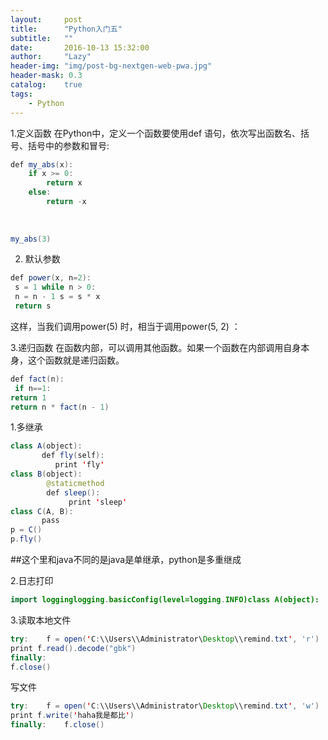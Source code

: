 ```yaml
---
layout:     post
title:      "Python入门五"
subtitle:   ""
date:       2016-10-13 15:32:00
author:     "Lazy"
header-img: "img/post-bg-nextgen-web-pwa.jpg"
header-mask: 0.3
catalog:    true
tags:
    - Python
---
```








1.定义函数
在Python中，定义一个函数要使用def
语句，依次写出函数名、括号、括号中的参数和冒号:
```java
def my_abs(x):
    if x >= 0:
        return x
    else:
        return -x
		
		
		
my_abs(3)	
```



2. 默认参数



```java
def power(x, n=2):
 s = 1 while n > 0:
 n = n - 1 s = s * x
 return s
```
这样，当我们调用power(5)
时，相当于调用power(5, 2)
：


3.递归函数
在函数内部，可以调用其他函数。如果一个函数在内部调用自身本身，这个函数就是递归函数。

```java
def fact(n):
 if n==1: 
return 1 
return n * fact(n - 1)
```




1.多继承
```java
class A(object):
       def fly(self):
          print 'fly'
class B(object):
        @staticmethod
        def sleep():
             print 'sleep'
class C(A, B):
       pass
p = C()
p.fly()
```
##这个里和java不同的是java是单继承，python是多重继成



2.日志打印

```java
import logginglogging.basicConfig(level=logging.INFO)class A(object):    def fly(self):        logging.info('fly')class B(object):    @staticmethod    def sleep():        print 'sleep'class C(A, B):    passp = C()p.fly()
```


3.读取本地文件
```java
try:    f = open('C:\\Users\\Administrator\Desktop\\remind.txt', 'r')
print f.read().decode("gbk")
finally:
f.close()
```

写文件
```java
try:    f = open('C:\\Users\\Administrator\Desktop\\remind.txt', 'w')
print f.write('haha我是都比')
finally:    f.close()
```



